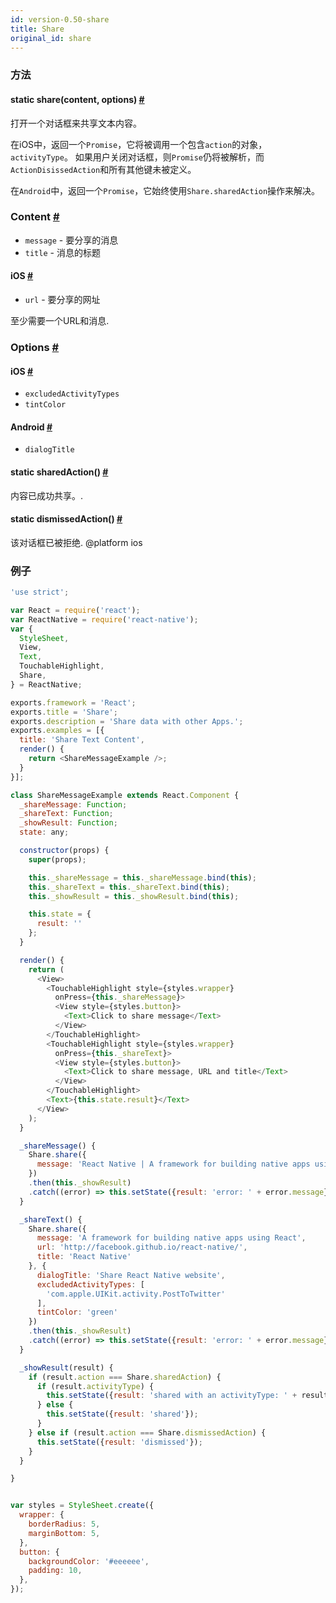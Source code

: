 ```yaml
---
id: version-0.50-share
title: Share
original_id: share
---
```


### 方法

<div class="props">
    <div class="prop"><h4 class="methodTitle"><a class="anchor" name="share"></a><span class="methodType">static </span>share<span
            class="methodType">(content, options)</span> <a class="hash-link" href="#share">#</a></h4>
        <div><p>打开一个对话框来共享文本内容。</p>
            <p>在iOS中，返回一个<code>Promise</code>，它将被调用一个包含<code>action</code>的对象，<code>activityType</code>。 如果用户关闭对话框，则<code>Promise</code>仍将被解析，而<code>ActionDisissedAction</code>和所有其他键未被定义。</p>
            <p>在<code>Android</code>中，返回一个<code>Promise</code>，它始终使用<code>Share.sharedAction</code>操作来解决。
            </p>
            <h3><a class="anchor" name="content"></a>Content <a class="hash-link" href="#content">#</a>
            </h3>
            <ul>
                <li><code>message</code> - 要分享的消息</li>
                <li><code>title</code> - 消息的标题</li>
            </ul>
            <h4><a class="anchor" name="ios"></a>iOS <a class="hash-link" href="#ios">#</a></h4>
            <ul>
                <li><code>url</code> - 要分享的网址</li>
            </ul>
            <p>至少需要一个URL和消息.</p>
            <h3><a class="anchor" name="options"></a>Options <a class="hash-link" href="#options">#</a>
            </h3><h4><a class="anchor" name="ios"></a>iOS <a class="hash-link" href="#ios">#</a></h4>
            <ul>
                <li><code>excludedActivityTypes</code></li>
                <li><code>tintColor</code></li>
            </ul>
            <h4><a class="anchor" name="android"></a>Android <a class="hash-link" href="#android">#</a>
            </h4>
            <ul>
                <li><code>dialogTitle</code></li>
            </ul>
        </div>
    </div>
    <div class="prop"><h4 class="methodTitle"><a class="anchor" name="sharedaction"></a><span
            class="methodType">static </span>sharedAction<span class="methodType">()</span> <a class="hash-link"
                                                                                                href="#sharedaction">#</a>
    </h4>
        <div><p>内容已成功共享。.</p></div>
    </div>
    <div class="prop"><h4 class="methodTitle"><a class="anchor" name="dismissedaction"></a><span class="methodType">static </span>dismissedAction<span
            class="methodType">()</span> <a class="hash-link" href="#dismissedaction">#</a></h4>
        <div><p>该对话框已被拒绝.
            @platform ios</p></div>
    </div>
</div>


### 例子

```javascript
'use strict';

var React = require('react');
var ReactNative = require('react-native');
var {
  StyleSheet,
  View,
  Text,
  TouchableHighlight,
  Share,
} = ReactNative;

exports.framework = 'React';
exports.title = 'Share';
exports.description = 'Share data with other Apps.';
exports.examples = [{
  title: 'Share Text Content',
  render() {
    return <ShareMessageExample />;
  }
}];

class ShareMessageExample extends React.Component {
  _shareMessage: Function;
  _shareText: Function;
  _showResult: Function;
  state: any;

  constructor(props) {
    super(props);

    this._shareMessage = this._shareMessage.bind(this);
    this._shareText = this._shareText.bind(this);
    this._showResult = this._showResult.bind(this);

    this.state = {
      result: ''
    };
  }

  render() {
    return (
      <View>
        <TouchableHighlight style={styles.wrapper}
          onPress={this._shareMessage}>
          <View style={styles.button}>
            <Text>Click to share message</Text>
          </View>
        </TouchableHighlight>
        <TouchableHighlight style={styles.wrapper}
          onPress={this._shareText}>
          <View style={styles.button}>
            <Text>Click to share message, URL and title</Text>
          </View>
        </TouchableHighlight>
        <Text>{this.state.result}</Text>
      </View>
    );
  }

  _shareMessage() {
    Share.share({
      message: 'React Native | A framework for building native apps using React'
    })
    .then(this._showResult)
    .catch((error) => this.setState({result: 'error: ' + error.message}));
  }

  _shareText() {
    Share.share({
      message: 'A framework for building native apps using React',
      url: 'http://facebook.github.io/react-native/',
      title: 'React Native'
    }, {
      dialogTitle: 'Share React Native website',
      excludedActivityTypes: [
        'com.apple.UIKit.activity.PostToTwitter'
      ],
      tintColor: 'green'
    })
    .then(this._showResult)
    .catch((error) => this.setState({result: 'error: ' + error.message}));
  }

  _showResult(result) {
    if (result.action === Share.sharedAction) {
      if (result.activityType) {
        this.setState({result: 'shared with an activityType: ' + result.activityType});
      } else {
        this.setState({result: 'shared'});
      }
    } else if (result.action === Share.dismissedAction) {
      this.setState({result: 'dismissed'});
    }
  }

}


var styles = StyleSheet.create({
  wrapper: {
    borderRadius: 5,
    marginBottom: 5,
  },
  button: {
    backgroundColor: '#eeeeee',
    padding: 10,
  },
});
```
